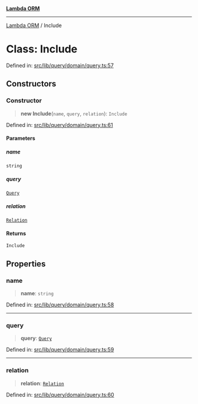[**Lambda ORM**](../README.md)

***

[Lambda ORM](../README.md) / Include

# Class: Include

Defined in: [src/lib/query/domain/query.ts:57](https://github.com/lambda-orm/lambdaorm/blob/3651733ea30a9b22e5794fe9b49a401b0588ef00/src/lib/query/domain/query.ts#L57)

## Constructors

### Constructor

> **new Include**(`name`, `query`, `relation`): `Include`

Defined in: [src/lib/query/domain/query.ts:61](https://github.com/lambda-orm/lambdaorm/blob/3651733ea30a9b22e5794fe9b49a401b0588ef00/src/lib/query/domain/query.ts#L61)

#### Parameters

##### name

`string`

##### query

[`Query`](Query.md)

##### relation

[`Relation`](../interfaces/Relation.md)

#### Returns

`Include`

## Properties

### name

> **name**: `string`

Defined in: [src/lib/query/domain/query.ts:58](https://github.com/lambda-orm/lambdaorm/blob/3651733ea30a9b22e5794fe9b49a401b0588ef00/src/lib/query/domain/query.ts#L58)

***

### query

> **query**: [`Query`](Query.md)

Defined in: [src/lib/query/domain/query.ts:59](https://github.com/lambda-orm/lambdaorm/blob/3651733ea30a9b22e5794fe9b49a401b0588ef00/src/lib/query/domain/query.ts#L59)

***

### relation

> **relation**: [`Relation`](../interfaces/Relation.md)

Defined in: [src/lib/query/domain/query.ts:60](https://github.com/lambda-orm/lambdaorm/blob/3651733ea30a9b22e5794fe9b49a401b0588ef00/src/lib/query/domain/query.ts#L60)
